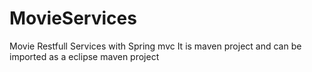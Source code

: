 # MovieServices
Movie Restfull Services with Spring mvc
It is maven project and can be imported as a eclipse maven project 

